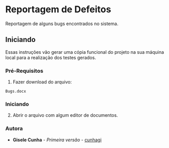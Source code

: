 # Reportagem de Defeitos

Reportagem de alguns bugs encontrados no sistema.

## Iniciando

Essas instruções vão gerar uma cópia funcional do projeto na sua máquina local para a realização dos testes gerados.

### Pré-Requisitos

1. Fazer download do arquivo:
```
Bugs.docx
```

### Iniciando

2. Abrir o arquivo com algum editor de documentos.


### Autora

* **Gisele Cunha** - *Primeira versão* - [cunhagi](https://github.com/cunhagi)
